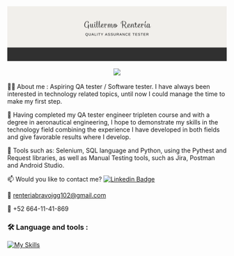![Banner](Banner_QA_tester.png)

<div id="header" align="center">

[![](https://img.shields.io/badge/LinkedIn-0077B5?style=for-the-badge&logo=linkedin&logoColor=white)](https://www.linkedin.com/in/jose-guillermo-renteria-bravo-b37b9b208/)
  
</div>

👨‍💻 About me :
Aspiring QA tester / Software tester. I have always been interested in technology related topics, until now I could manage the time to make my first step.

🔭 Having completed my QA tester engineer tripleten course and with a degree in aeronautical engineering, I hope to demonstrate my skills in the technology field combining the experience I have developed in both fields and give favorable results where I develop.

🌱 Tools such as: Selenium, SQL language and Python, using the Pythest and Request libraries, as well as Manual Testing tools, such as Jira, Postman and Android Studio.

📫 Would you like to contact me? [![Linkedin Badge](https://img.shields.io/badge/-JGRB-blue?style=flat&logo=Linkedin&logoColor=white)](https://www.linkedin.com/in/jose-guillermo-renteria-bravo-b37b9b208/)

📧 renteriabravojgg102@gmail.com

📱 +52 664-11-41-869




### :hammer_and_wrench: Language and tools :
<div id="header" align="left">
  
   [![My Skills](https://skillicons.dev/icons?i=py,postman,postgres,github,devto,nodejs,js,html,css,figma,discord,pycharm,selenium)](https://skillicons.dev)

</div>
